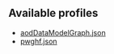 ## Available profiles
- [aodDataModelGraph.json](https://www.speedscope.app/#profileURL=https://raw.githubusercontent.com/ktf/profile-reports/main/aodDataModelGraph.json)
- [pwghf.json](https://www.speedscope.app/#profileURL=https://raw.githubusercontent.com/ktf/profile-reports/main/pwghf.json)
